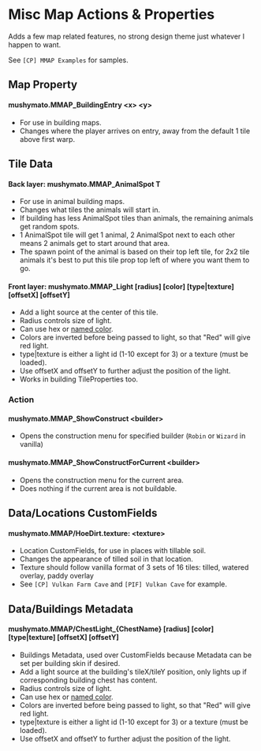 # Misc Map Actions & Properties

Adds a few map related features, no strong design theme just whatever I happen to want.

See `[CP] MMAP Examples` for samples.

## Map Property

#### mushymato.MMAP_BuildingEntry \<x\> \<y\>

- For use in building maps.
- Changes where the player arrives on entry, away from the default 1 tile above first warp.

## Tile Data

#### Back layer: mushymato.MMAP_AnimalSpot T

- For use in animal building maps.
- Changes what tiles the animals will start in.
- If building has less AnimalSpot tiles than animals, the remaining animals get random spots.
- 1 AnimalSpot tile will get 1 animal, 2 AnimalSpot next to each other means 2 animals get to start around that area.
- The spawn point of the animal is based on their top left tile, for 2x2 tile animals it's best to put this tile prop top left of where you want them to go.

#### Front layer: mushymato.MMAP_Light [radius] [color] [type|texture] [offsetX] [offsetY]

- Add a light source at the center of this tile.
- Radius controls size of light.
- Can use hex or [named color](https://docs.monogame.net/api/Microsoft.Xna.Framework.Color.html).
- Colors are inverted before being passed to light, so that "Red" will give red light.
- type|texture is either a light id (1-10 except for 3) or a texture (must be loaded).
- Use offsetX and offsetY to further adjust the position of the light.
- Works in building TileProperties too.

### Action

#### mushymato.MMAP_ShowConstruct \<builder\>

- Opens the construction menu for specified builder (`Robin` or `Wizard` in vanilla)

#### mushymato.MMAP_ShowConstructForCurrent \<builder\>

- Opens the construction menu for the current area.
- Does nothing if the current area is not buildable.

## Data/Locations CustomFields

#### mushymato.MMAP/HoeDirt.texture: \<texture\>

- Location CustomFields, for use in places with tillable soil.
- Changes the appearance of tilled soil in that location.
- Texture should follow vanilla format of 3 sets of 16 tiles: tilled, watered overlay, paddy overlay
- See `[CP] Vulkan Farm Cave` and `[PIF] Vulkan Cave` for example.

## Data/Buildings Metadata

#### mushymato.MMAP/ChestLight_{ChestName} [radius] [color] [type|texture] [offsetX] [offsetY]

- Buildings Metadata, used over CustomFields because Metadata can be set per building skin if desired.
- Add a light source at the building's tileX/tileY position, only lights up if corresponding building chest has content.
- Radius controls size of light.
- Can use hex or [named color](https://docs.monogame.net/api/Microsoft.Xna.Framework.Color.html).
- Colors are inverted before being passed to light, so that "Red" will give red light.
- type|texture is either a light id (1-10 except for 3) or a texture (must be loaded).
- Use offsetX and offsetY to further adjust the position of the light.
